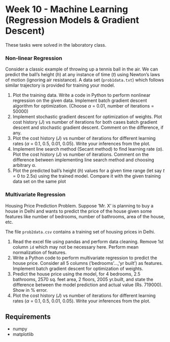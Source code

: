# Week 10 - Machine Learning (Regression Models & Gradient Descent)
These tasks were solved in the laboratory class.

### Non-linear Regression
Consider a classic example of throwing up a tennis ball in the air. We can predict the ball’s height (_h_) at any instance of time (_t_) using Newton’s laws of motion (ignoring air resistance). A data set (`prob1data.txt`) which follows similar trajectory is provided for training your model.

1. Plot the training data. Write a code in Python to perform nonlinear regression on the given data. Implement batch gradient descent algorithm for optimization. (Choose _α_ = 0.01, number of iterations = 50000) 
2. Implement stochastic gradient descent for optimization of weights. Plot cost history (_J_) vs number of iterations for both cases batch gradient descent and stochastic gradient descent. Comment on the difference, if any.
3. Plot the cost history (_J_) vs number of iterations for different learning rates (_α_ = 0.1, 0.5, 0.01, 0.05). Write your inferences from the plot.
4. Implement line search method (Secant method) to find learning rate (_α_). Plot the cost history (_J_) vs number of iterations. Comment on the difference between implementing line search method and choosing arbitrary α.
5. Plot the predicted ball’s height (_h_) values for a given time range (let say _t_ = 0 to 2.5s) using the trained model. Compare it with the given training data set on the same plot

### Multivariate Regression
Housing Price Prediction Problem. Suppose ’Mr. X’ is planning to buy a house in Delhi and wants to predict the price of the house given some features like number of bedrooms, number of bathrooms, area of the house, etc. 
 
The file `prob2data.csv` contains a training set of housing prices in Delhi.

1. Read the excel file using pandas and perform data cleaning. Remove 1st column `id` which may not be necessary here. Perform mean normalization of features.
2. Write a Python code to perform multivariate regression to predict the house price. Consider all 5 columns (’bedrooms’...,’yr built’) as features. Implement batch gradient descent for optimization of weights.
3. Predict the house price using the model, for 4 bedrooms, 2.5 bathrooms, 2570 sq. feet area, 2 floors, 2005 yr.built, and state the difference between the model prediction and actual value (Rs. 719000). Show in % error.
4. Plot the cost history (_J_) vs number of iterations for different learning rates (_α_ = 0.1, 0.5, 0.01, 0.05). Write your inferences from the plot.

## Requirements
- numpy
- matplotlib